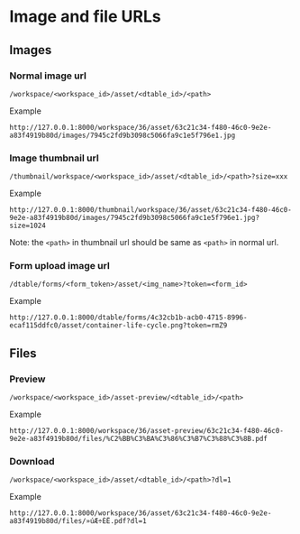 # Image and file URLs

## Images

### Normal image url

```
/workspace/<workspace_id>/asset/<dtable_id>/<path>

```

Example

```
http://127.0.0.1:8000/workspace/36/asset/63c21c34-f480-46c0-9e2e-a83f4919b80d/images/7945c2fd9b3098c5066fa9c1e5f796e1.jpg

```

### Image thumbnail url

```
/thumbnail/workspace/<workspace_id>/asset/<dtable_id>/<path>?size=xxx

```

Example

```
http://127.0.0.1:8000/thumbnail/workspace/36/asset/63c21c34-f480-46c0-9e2e-a83f4919b80d/images/7945c2fd9b3098c5066fa9c1e5f796e1.jpg?size=1024

```

Note: the `<path>` in thumbnail url should be same as `<path>` in normal url.

### Form upload image url

```
/dtable/forms/<form_token>/asset/<img_name>?token=<form_id>

```

Example

```
http://127.0.0.1:8000/dtable/forms/4c32cb1b-acb0-4715-8996-ecaf115ddfc0/asset/container-life-cycle.png?token=rmZ9

```

## Files

### Preview

```
/workspace/<workspace_id>/asset-preview/<dtable_id>/<path> 

```

Example

```
http://127.0.0.1:8000/workspace/36/asset-preview/63c21c34-f480-46c0-9e2e-a83f4919b80d/files/%C2%BB%C3%BA%C3%86%C3%B7%C3%88%C3%8B.pdf

```

### Download

```
/workspace/<workspace_id>/asset/<dtable_id>/<path>?dl=1

```

Example

```
http://127.0.0.1:8000/workspace/36/asset/63c21c34-f480-46c0-9e2e-a83f4919b80d/files/»úÆ÷ÈË.pdf?dl=1

```


